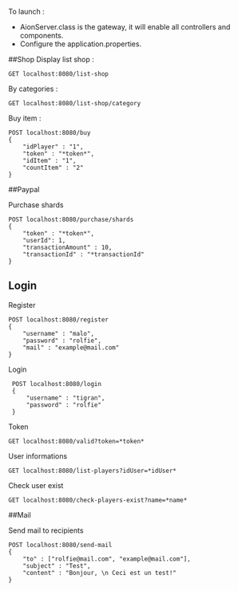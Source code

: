 To launch : 
- AionServer.class is the gateway, it will enable all controllers and components.            
- Configure the application.properties. 

##Shop
Display list shop :

    GET localhost:8080/list-shop

By categories :

    GET localhost:8080/list-shop/category

Buy item :

    POST localhost:8080/buy
    {
    	"idPlayer" : "1",
    	"token" : "*token*",
    	"idItem" : "1",
    	"countItem" : "2"
    } 
    
##Paypal

Purchase shards

    POST localhost:8080/purchase/shards
    {
    	"token" : "*token*",
    	"userId": 1,
    	"transactionAmount" : 10, 
    	"transactionId" : "*transactionId"
    } 
    
## Login

Register

    POST localhost:8080/register
    {
        "username" : "malo",
    	"password" : "rolfie",
    	"mail" : "example@mail.com"
    }
    

Login 

     POST localhost:8080/login
     {
         "username" : "tigran",
         "password" : "rolfie"
     }
 
Token 

    GET localhost:8080/valid?token=*token*
 
User informations
 
    GET localhost:8080/list-players?idUser=*idUser*
 
Check user exist
   
    GET localhost:8080/check-players-exist?name=*name*


##Mail 
 
 Send mail to recipients 
 
    POST localhost:8080/send-mail
    {
    	"to" : ["rolfie@mail.com", "example@mail.com"],
    	"subject" : "Test",
    	"content" : "Bonjour, \n Ceci est un test!"
    }
